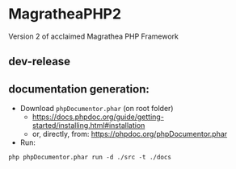# MagratheaPHP2
Version 2 of acclaimed Magrathea PHP Framework

## dev-release


## documentation generation:
- Download `phpDocumentor.phar` (on root folder)
	- https://docs.phpdoc.org/guide/getting-started/installing.html#installation
	- or, directly, from: https://phpdoc.org/phpDocumentor.phar
- Run:
```
php phpDocumentor.phar run -d ./src -t ./docs
```

